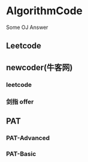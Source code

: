 # AlgorithmCode
Some OJ Answer

## Leetcode

## newcoder(牛客网)
### leetcode
### 剑指 offer
## PAT
### PAT-Advanced
### PAT-Basic
